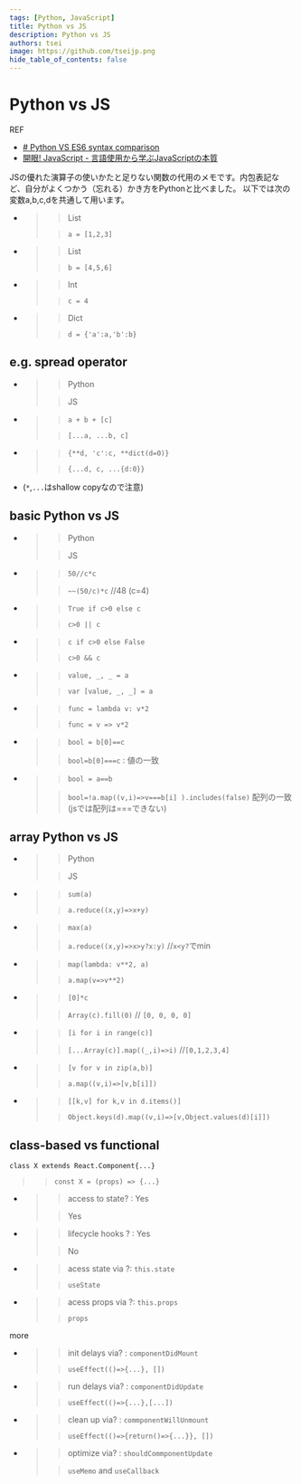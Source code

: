 ```yaml
---
tags: [Python, JavaScript]
title: Python vs JS
description: Python vs JS
authors: tsei
image: https://github.com/tseijp.png
hide_table_of_contents: false
---
```


# Python vs JS

<!--truncate-->

REF

- [# Python VS ES6 syntax comparison](https://gist.github.com/revolunet/537a3448cff850231a74)
- [開眼! JavaScript - 言語使用から学ぶJavaScriptの本質](https://www.amazon.co.jp/dp/487311621X)

JSの優れた演算子の使いかたと足りない関数の代用のメモです。内包表記など、自分がよくつかう（忘れる）かき方をPythonと比べました。
以下では次の変数a,b,c,dを共通して用います。

- >> List
  >
  >> `a = [1,2,3]`
- >> List
  >
  >> `b = [4,5,6]`
- >> Int
  >
  >> `c = 4`
- >> Dict
  >
  >> `d = {'a':a,'b':b}`

## e.g. spread operator

- >>Python
  >
  >> JS
- >> `a + b + [c]`
  >
  >>`[...a, ...b, c]`
- >> `{**d, 'c':c, **dict(d=0)}`
  >
  >>`{...d, c, ...{d:0}}`
- (`*`,`...`はshallow copyなので注意)

## basic Python vs JS

- >>Python
  >
  >> JS
- >> `50//c*c`
  >
  >> `~~(50/c)*c` //48 (c=4)
- >> `True if c>0 else c`
  >
  >> `c>0 || c`
- >> `c if c>0 else False`
  >
  >> `c>0 && c`
- >> `value, _, _ = a`
  >
  >> `var [value, _, _] = a`
- >> `func = lambda v: v*2`
  >
  >> `func = v => v*2`
- >> `bool = b[0]==c`
  >
  >> `bool=b[0]===c` : 値の一致
- >> `bool = a==b`
  >
  >>  `bool=!a.map((v,i)=>v===b[i] ).includes(false)` 配列の一致(jsでは配列は===できない)

## array Python vs JS

- >>Python
  >
  >> JS
- >> `sum(a)`
  >
  >> `a.reduce((x,y)=>x+y)`
- >> `max(a)`
  >
  >> `a.reduce((x,y)=>x>y?x:y)` //`x<y?`でmin
- >> `map(lambda: v**2, a)`
  >
  >> `a.map(v=>v**2)`
- >> `[0]*c`
  >
  >> `Array(c).fill(0)` // `[0, 0, 0, 0]`
- >> `[i for i in range(c)]`
  >
  >> `[...Array(c)].map((_,i)=>i)` //`[0,1,2,3,4]`
- >> `[v for v in zip(a,b)]`
  >
  >> `a.map((v,i)=>[v,b[i]])`
- >> `[[k,v] for k,v in d.items()]`
  >
  >> `Object.keys(d).map((v,i)=>[v,Object.values(d)[i]])`

## class-based vs functional

`class X extends React.Component{...}`
  >
  >> `const X = (props) => {...}`

- >> access to state? : Yes
  >
  >> Yes
- >> lifecycle hooks ? : Yes
  >
  >> No
- >> acess state via ?: `this.state`
  >
  >> `useState`
- >> acess props via ?: `this.props`
  >
  >> `props`

more

- >> init delays via?  : `componentDidMount`
  >
  >> `useEffect(()=>{...}, [])`
- >> run delays via?  : `componentDidUpdate`
  >
  >> `useEffect(()=>{...},[...])`
- >> clean up via?     : `commponentWillUnmount`
  >
  >> `useEffect(()=>{return()=>{...}}, [])`
- >> optimize via?     : `shouldCommponentUpdate`
  >
  >> `useMemo` and `useCallback`
